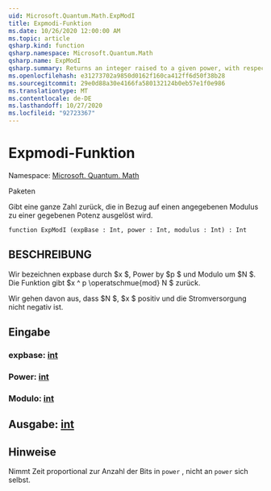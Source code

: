 ```yaml
---
uid: Microsoft.Quantum.Math.ExpModI
title: Expmodi-Funktion
ms.date: 10/26/2020 12:00:00 AM
ms.topic: article
qsharp.kind: function
qsharp.namespace: Microsoft.Quantum.Math
qsharp.name: ExpModI
qsharp.summary: Returns an integer raised to a given power, with respect to a given modulus.
ms.openlocfilehash: e31273702a9850d0162f160ca412ff6d50f38b28
ms.sourcegitcommit: 29e0d88a30e4166fa580132124b0eb57e1f0e986
ms.translationtype: MT
ms.contentlocale: de-DE
ms.lasthandoff: 10/27/2020
ms.locfileid: "92723367"
---
```

# <a name="expmodi-function"></a>Expmodi-Funktion

Namespace: [Microsoft. Quantum. Math](xref:Microsoft.Quantum.Math)

Paketen [](https://nuget.org/packages/)


Gibt eine ganze Zahl zurück, die in Bezug auf einen angegebenen Modulus zu einer gegebenen Potenz ausgelöst wird.

```qsharp
function ExpModI (expBase : Int, power : Int, modulus : Int) : Int
```


## <a name="description"></a>BESCHREIBUNG

Wir bezeichnen expbase durch $x $, Power by $p $ und Modulo um $N $.
Die Funktion gibt $x ^ p \operatschmue{mod} N $ zurück.

Wir gehen davon aus, dass $N $, $x $ positiv und die Stromversorgung nicht negativ ist.

## <a name="input"></a>Eingabe

### <a name="expbase--int"></a>expbase: [int](xref:microsoft.quantum.lang-ref.int)




### <a name="power--int"></a>Power: [int](xref:microsoft.quantum.lang-ref.int)




### <a name="modulus--int"></a>Modulo: [int](xref:microsoft.quantum.lang-ref.int)





## <a name="output--int"></a>Ausgabe: [int](xref:microsoft.quantum.lang-ref.int)



## <a name="remarks"></a>Hinweise

Nimmt Zeit proportional zur Anzahl der Bits in `power` , nicht an `power` sich selbst.